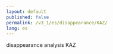 ```yaml
---
layout: default
published: false
permalink: /v3_1/es/disappearance/KAZ/
lang: es
---
```


disappearance analysis KAZ
